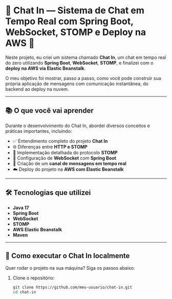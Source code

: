 # 💬 Chat In — Sistema de Chat em Tempo Real com Spring Boot, WebSocket, STOMP e Deploy na AWS 🚀

Neste projeto, eu criei um sistema chamado **Chat In**, um chat em tempo real do zero utilizando **Spring Boot**, **WebSocket**, **STOMP**, e finalizei com o **deploy na AWS via Elastic Beanstalk**.

O meu objetivo foi mostrar, passo a passo, como você pode construir sua própria aplicação de mensagens com comunicação instantânea, do backend ao deploy na nuvem.

---

## 📚 O que você vai aprender

Durante o desenvolvimento do Chat In, abordei diversos conceitos e práticas importantes, incluindo:

- ✅ Entendimento completo do projeto **Chat In**
- 🌐 Diferenças entre **HTTP e STOMP**
- 🔧 Implementação detalhada do protocolo **STOMP**
- 🧩 Configuração de **WebSocket** com **Spring Boot**
- 💬 Criação de um **canal de mensagens em tempo real**
- ☁️ Deploy do projeto na **AWS com Elastic Beanstalk**

---

## 🛠️ Tecnologias que utilizei

- **Java 17**
- **Spring Boot**
- **WebSocket**
- **STOMP**
- **AWS Elastic Beanstalk**
- **Maven**

---

## 🚀 Como executar o Chat In localmente

Quer rodar o projeto na sua máquina? Siga os passos abaixo:

1. Clone o repositório:
   ```bash
   git clone https://github.com/meu-usuario/chat-in.git
   cd chat-in

